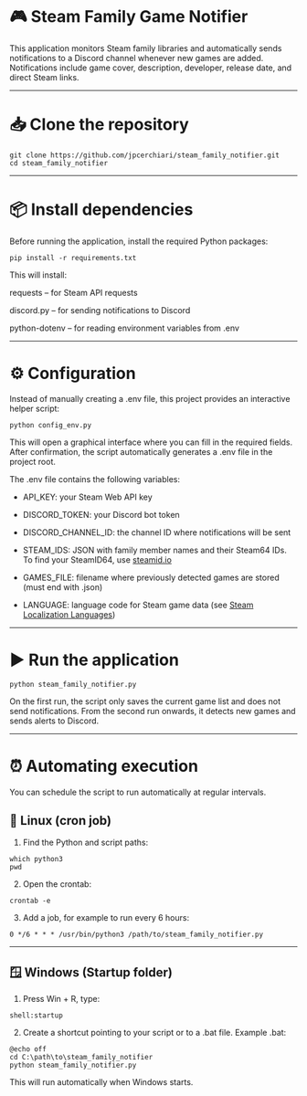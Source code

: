 # 🎮 Steam Family Game Notifier

This application monitors Steam family libraries and automatically sends notifications to a Discord channel whenever new games are added.
Notifications include game cover, description, developer, release date, and direct Steam links.


---

# 📥 Clone the repository

```
git clone https://github.com/jpcerchiari/steam_family_notifier.git
cd steam_family_notifier
```

---

# 📦 Install dependencies

Before running the application, install the required Python packages:

`pip install -r requirements.txt`

This will install:

requests – for Steam API requests

discord.py – for sending notifications to Discord

python-dotenv – for reading environment variables from .env



---

# ⚙️ Configuration

Instead of manually creating a .env file, this project provides an interactive helper script:

`python config_env.py`

This will open a graphical interface where you can fill in the required fields. After confirmation, the script automatically generates a .env file in the project root.

The .env file contains the following variables:

- API_KEY: your Steam Web API key

- DISCORD_TOKEN: your Discord bot token

- DISCORD_CHANNEL_ID: the channel ID where notifications will be sent

- STEAM_IDS: JSON with family member names and their Steam64 IDs. To find your SteamID64, use [steamid.io](https://steamid.io)

- GAMES_FILE: filename where previously detected games are stored (must end with .json)

- LANGUAGE: language code for Steam game data (see [Steam Localization Languages](https://partner.steamgames.com/doc/store/localization))



---

# ▶️ Run the application

`python steam_family_notifier.py`

On the first run, the script only saves the current game list and does not send notifications.
From the second run onwards, it detects new games and sends alerts to Discord.


---

# ⏰ Automating execution

You can schedule the script to run automatically at regular intervals.

## 🐧 Linux (cron job)

1. Find the Python and script paths:
```
which python3
pwd
```

2. Open the crontab:

`crontab -e`


3. Add a job, for example to run every 6 hours:
```
0 */6 * * * /usr/bin/python3 /path/to/steam_family_notifier.py
```



---

## 🪟 Windows (Startup folder)

1. Press Win + R, type:

`shell:startup`


2. Create a shortcut pointing to your script or to a .bat file. Example .bat:


```
@echo off
cd C:\path\to\steam_family_notifier
python steam_family_notifier.py
```
This will run automatically when Windows starts.
